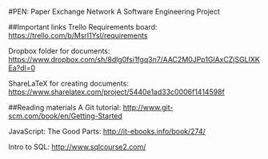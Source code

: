 #PEN: Paper Exchange Network
A Software Engineering Project

##Important links
Trello Requirements board: https://trello.com/b/MsrI1Ysl/requirements

Dropbox folder for documents: https://www.dropbox.com/sh/8dlg0fsi1fgq3n7/AAC2M0JPp1GlAxCZjSGLIXKEa?dl=0

ShareLaTeX for creating documents: https://www.sharelatex.com/project/5440e1ad33c0006f1414598f

##Reading materials
A Git tutorial: http://www.git-scm.com/book/en/Getting-Started

JavaScript: The Good Parts: http://it-ebooks.info/book/274/

Intro to SQL: http://www.sqlcourse2.com/